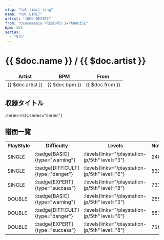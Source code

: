 ```yaml
---
slug: "hot-limit-long"
name: "HOT LIMIT"
artist: "JOHN DESIRE"
from: "Dancemania PRESENTS J★PARADISE"
bpm: 156
series:
  - "5th"
---
```


# {{ $doc.name }} / {{ $doc.artist }}

|Artist|BPM|From|
|------|---|----|
|{{ $doc.artist }}|{{ $doc.bpm }}|{{ $doc.from }}|

## 収録タイトル

:series-list{:series="series"}

## 譜面一覧

|PlayStyle|Difficulty|Levels|Notes|Movie|
|---------|----------|------|-----|-----|
|SINGLE| :badge[BASIC]{type="warning"}|<div class="field is-grouped is-grouped-multiline"> :levels{links="/playstation-jp/5th" level="3"}</div>|240/0||
|SINGLE| :badge[DIFFICULT]{type="danger"}|<div class="field is-grouped is-grouped-multiline"> :levels{links="/playstation-jp/5th" level="6"}</div>|532/0||
|SINGLE| :badge[EXPERT]{type="success"}|<div class="field is-grouped is-grouped-multiline"> :levels{links="/playstation-jp/5th" level="8"}</div>|733/0||
|DOUBLE| :badge[BASIC]{type="warning"}|<div class="field is-grouped is-grouped-multiline"> :levels{links="/playstation-jp/5th" level="3"}</div>|255/0||
|DOUBLE| :badge[DIFFICULT]{type="danger"}|<div class="field is-grouped is-grouped-multiline"> :levels{links="/playstation-jp/5th" level="6"}</div>|557/0||
|DOUBLE| :badge[EXPERT]{type="success"}|<div class="field is-grouped is-grouped-multiline"> :levels{links="/playstation-jp/5th" level="8"}</div>|716/0||
